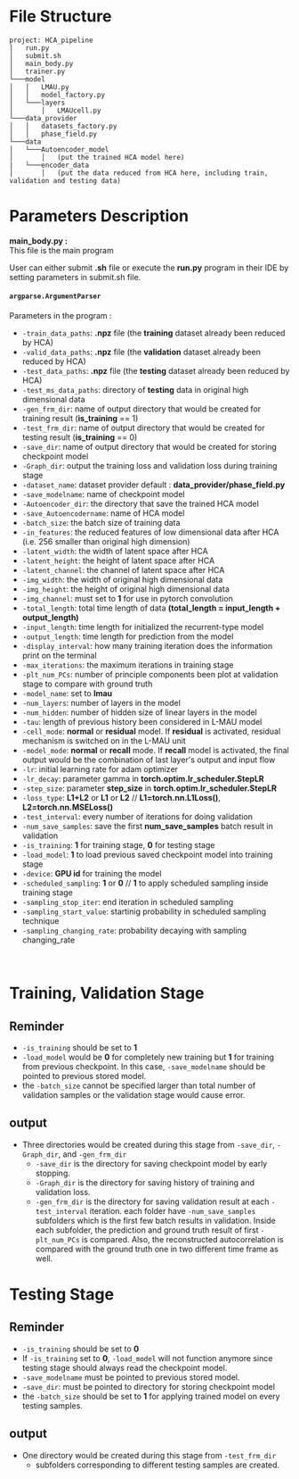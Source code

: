 # File Structure
```
project: HCA_pipeline
│   run.py
│   submit.sh
│   main_body.py
│   trainer.py 
└───model 
│   │   LMAU.py
│   │   model_factory.py
│   └───layers
│       │   LMAUcell.py   
└───data_provider
│   │   datasets_factory.py
│   │   phase_field.py
└───data
│   └───Autoencoder_model
│       │   (put the trained HCA model here)
|   └───encoder_data
│       │   (put the data reduced from HCA here, including train, validation and testing data)
```

# Parameters Description
**main_body.py :** <br> 
This file is the main program

User can either submit **.sh**  file or execute the **run.py** program in their IDE by setting parameters in submit.sh file.
<br>

#### `argparse.ArgumentParser`

Parameters in the program : <br>

- `-train_data_paths`: **.npz** file (the **training** dataset already been reduced by HCA)
- `-valid_data_paths`: **.npz** file (the **validation** dataset already been reduced by HCA)
- `-test_data_paths`: **.npz** file (the **testing** dataset already been reduced by HCA)
- `-test_ms_data_paths`: directory of **testing** data in original high dimensional data
- `-gen_frm_dir`: name of output directory that would be created for training result (**is_training** == 1)
- `-test_frm_dir`: name of output directory that would be created for testing result (**is_training** == 0)
- `-save_dir`: name of output directory that would be created for storing checkpoint model
- `-Graph_dir`: output the training loss and validation loss during training stage 
- `-dataset_name`: dataset provider  default : **data_provider/phase_field.py**
- `-save_modelname`: name of checkpoint model
- `-Autoencoder_dir`: the directory that save the trained HCA model
- `-save_Autoencodername`: name of HCA model
- `-batch_size`: the batch size of training data
- `-in_features`: the reduced features of low dimensional data after HCA (i.e. 256 smaller than original high dimension)
- `-latent_width`: the width of latent space after HCA
- `-latent_height`: the height of latent space after HCA
- `-latent_channel`: the channel of latent space after HCA
- `-img_width`: the width of original high dimensional data
- `-img_height`: the height of original high dimensional data
- `-img_channel`: must set to **1** for use in pytorch convolution
- `-total_length`: total time length of data **(total_length = input_length + output_length)**
- `-input_length`: time length for initialized the recurrent-type model 
- `-output_length`: time length for prediction from the model
- `-display_interval`: how many training iteration does the information print on the terminal
- `-max_iterations`: the maximum iterations in training stage
- `-plt_num_PCs`: number of principle components been plot at validation stage to compare with ground truth
- `-model_name`: set to **lmau**
- `-num_layers`: number of layers in the model
- `-num_hidden`: number of hidden size of linear layers in the model
- `-tau`: length of previous history been considered in L-MAU model
- `-cell_mode`: **normal** or **residual** model. If **residual** is activated, residual mechanism is switched on in the L-MAU unit
- `-model_mode`: **normal** or **recall** mode. If **recall** model is activated, the final output would be the combination of last layer's output and input flow
- `-lr`: initial learning rate for adam optimizer 
- `-lr_decay`: parameter gamma in **torch.optim.lr_scheduler.StepLR**
- `-step_size`: parameter **step_size** in **torch.optim.lr_scheduler.StepLR**
- `-loss_type`: **L1+L2** or **L1** or **L2** // **L1=torch.nn.L1Loss()**, **L2=torch.nn.MSELoss()**
- `-test_interval`: every number of iterations for doing validation
- `-num_save_samples`: save the first **num_save_samples** batch result in validation
- `-is_training`: **1** for training stage, **0** for testing stage
- `-load_model`: **1** to load previous saved checkpoint model into training stage
- `-device`: **GPU id** for training the model
- `-scheduled_sampling`: **1** or **0** // **1** to apply scheduled sampling inside training stage
- `-sampling_stop_iter`: end iteration in scheduled sampling
- `-sampling_start_value`: startinig probability in scheduled sampling technique 
- `-sampling_changing_rate`: probability decaying with sampling changing_rate
<br>

# Training, Validation Stage
## Reminder
* `-is_training` should be set to **1**
* `-load_model` would be **0** for completely new training but **1** for training from previous checkpoint. In this case,  `-save_modelname` should be pointed to previous stored model.
* the `-batch_size` cannot be specified larger than total number of validation samples or the validation stage would cause error.
## output
* Three directories would be created during this stage from `-save_dir`, `-Graph_dir`, and `-gen_frm_dir` <br>
    * `-save_dir` is the directory for saving checkpoint model by early stopping.
    * `-Graph_dir` is the directory for saving history of training and validation loss.
    * `-gen_frm_dir` is the directory for saving validation result at each `-test_interval` iteration. each folder have `-num_save_samples` subfolders which is the first few batch results in validation. Inside each subfolder, the prediction and ground truth result of first `-plt_num_PCs` is compared. Also, the reconstructed autocorrelation is compared with the ground truth one in two different time frame as well.

# Testing Stage
## Reminder
* `-is_training` should be set to **0**
* If `-is_training` set to **0**, `-load_model` will not function anymore since testing stage should always read the checkpoint model.
* `-save_modelname` must be pointed to previous stored model.
* `-save_dir`: must be pointed to directory for storing checkpoint model
* the `-batch_size` should be set to **1** for applying trained model on every testing samples.
## output
* One directory would be created during this stage from `-test_frm_dir`
    * subfolders corresponding to different testing samples are created.

